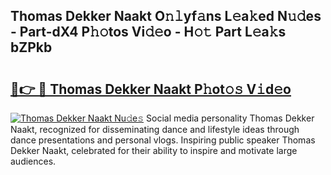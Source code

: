## Thomas Dekker Naakt O𝚗𝚕yf𝚊ns L𝚎a𝚔ed N𝚞𝚍es - Part-dX4 P𝚑𝚘tos Vi𝚍𝚎o - H𝚘𝚝 Part L𝚎a𝚔s bZPkb

# <h2><a href="http://kfcgbol.oniu.top/?m=Thomas+Dekker+Naakt">🔗👉 🔴 Thomas Dekker Naakt P𝚑ot𝚘𝚜 V𝚒d𝚎o</a></h2>

[![Thomas Dekker Naakt Nu𝚍e𝚜](https://i.imgur.com/0qMVB7G.gif)](http://kfcgbol.oniu.top/?m=Thomas+Dekker+Naakt)
Social media personality Thomas Dekker Naakt, recognized for disseminating dance and lifestyle ideas through dance presentations and personal vlogs. Inspiring public speaker Thomas Dekker Naakt, celebrated for their ability to inspire and motivate large audiences.  

